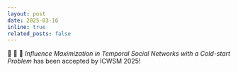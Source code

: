 ```yaml
---
layout: post
date: 2025-03-16
inline: true
related_posts: false
---
```


:tada: :tada: :tada: _Influence Maximization in Temporal Social Networks with a Cold-start Problem_ has been accepted by ICWSM 2025!
